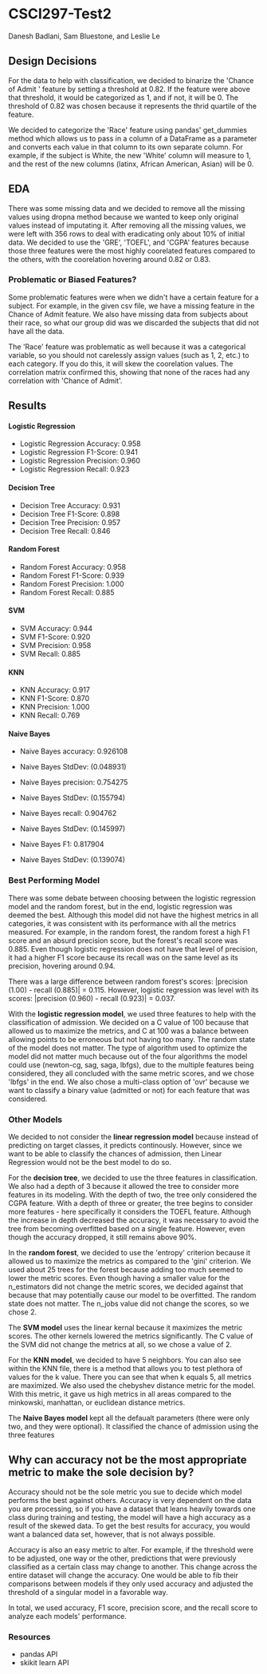 # CSCI297-Test2

Danesh Badlani, Sam Bluestone, and Leslie Le

## Design Decisions

For the data to help with classification, we decided to binarize the 'Chance of Admit ' feature by setting a threshold at 0.82. If the feature were above that threshold, it would be categorized as 1, and if not, it will be 0. The threshold of 0.82 was chosen because it represents the thrid quartile of the feature.

We decided to categorize the 'Race' feature using pandas' get_dummies method which allows us to pass in a column of a DataFrame as a parameter and converts each value in that column to its own separate column. For example, if the subject is White, the new 'White' column will measure to 1, and the rest of the new columns (latinx, African American, Asian) will be 0.

## EDA

There was some missing data and we decided to remove all the missing values using dropna method because we wanted to keep only original values instead of imputating it. After removing all the missing values, we were left with 356 rows to deal with eradicating only about 10% of initial data. We decided to use the 'GRE', 'TOEFL', and 'CGPA' features because those three features were the most highly coorelated features compared to the others, with the coorelation hovering around 0.82 or 0.83.

### Problematic or Biased Features?

Some problematic features were when we didn't have a certain feature for a subject. For example, in the given csv file, we have a missing feature in the Chance of Admit feature. We also have missing data from subjects about their race, so what our group did was we discarded the subjects that did not have all the data.

The 'Race' feature was problematic as well because it was a categorical variable, so you should not carelessly assign values (such as 1, 2, etc.) to each category. If you do this, it will skew the coorelation values. The correlation matrix confirmed this, showing that none of the races had any correlation with 'Chance of Admit'.

## Results

#### Logistic Regression

- Logistic Regression Accuracy: 0.958
- Logistic Regression F1-Score: 0.941
- Logistic Regression Precision: 0.960
- Logistic Regression Recall: 0.923

#### Decision Tree

- Decision Tree Accuracy: 0.931
- Decision Tree F1-Score: 0.898
- Decision Tree Precision: 0.957
- Decision Tree Recall: 0.846

#### Random Forest

- Random Forest Accuracy: 0.958
- Random Forest F1-Score: 0.939
- Random Forest Precision: 1.000
- Random Forest Recall: 0.885

#### SVM

- SVM Accuracy: 0.944
- SVM F1-Score: 0.920
- SVM Precision: 0.958
- SVM Recall: 0.885

#### KNN

- KNN Accuracy: 0.917
- KNN F1-Score: 0.870
- KNN Precision: 1.000
- KNN Recall: 0.769

#### Naive Bayes

- Naive Bayes accuracy: 0.926108
- Naive Bayes StdDev: (0.048931)

- Naive Bayes precision: 0.754275
- Naive Bayes StdDev: (0.155794)

- Naive Bayes recall: 0.904762
- Naive Bayes StdDev: (0.145997)

- Naive Bayes F1: 0.817904
- Naive Bayes StdDev: (0.139074)

### Best Performing Model

There was some debate between choosing between the logistic regression model and the random forest, but in the end, logistic regression was deemed the best. Although this model did not have the highest metrics in all categories, it was consistent with its performance with all the metrics measured. For example, in the random forest, the random forest a high F1 score and an absurd precision score, but the forest's recall score was 0.885. Even though logistic regression does not have that level of precision, it had a higher F1 score because its recall was on the same level as its precision, hovering around 0.94.

There was a large difference between random forest's scores: |precision (1.00) - recall (0.885)| = 0.115. However, logistic regression was level with its scores: |precision (0.960) - recall (0.923)| = 0.037.

With the **logistic regression model**, we used three features to help with the classification of admission. We decided on a C value of 100 because that allowed us to maximize the metrics, and C at 100 was a balance between allowing points to be erroneous but not having too many. The random state of the model does not matter. The type of algorithm used to optimize the model did not matter much because out of the four algorithms the model could use (newton-cg, sag, saga, lbfgs), due to the multiple features being considered, they all concluded with the same metric scores, and we chose 'lbfgs' in the end. We also chose a multi-class option of 'ovr' because we want to classify a binary value (admitted or not) for each feature that was considered.

### Other Models

We decided to not consider the **linear regression model** because instead of predicting on target classes, it predicts continously. However, since we want to be able to classify the chances of admission, then Linear Regression would not be the best model to do so.

For the **decision tree**, we decided to use the three features in classification. We also had a depth of 3 because it allowed the tree to consider more features in its modeling. With the depth of two, the tree only considered the CGPA feature. With a depth of three or greater, the tree begins to consider more features - here specifically it considers the TOEFL feature. Although the increase in depth decreased the accuracy, it was necessary to avoid the tree from becoming overfitted based on a single feature. However, even though the accuracy dropped, it still remains above 90%.

In the **random forest**, we decided to use the 'entropy' criterion because it allowed us to maximize the metrics as compared to the 'gini' criterion. We used about 25 trees for the forest because adding too much seemed to lower the metric scores. Even though having a smaller value for the n_estimators did not change the metric scores, we decided against that because that may potentially cause our model to be overfitted. The random state does not matter. The n_jobs value did not change the scores, so we chose 2.

The **SVM model** uses the linear kernal because it maximizes the metric scores. The other kernels lowered the metrics significantly. The C value of the SVM did not change the metrics at all, so we chose a value of 2.

For the **KNN model**, we decided to have 5 neighbors. You can also see within the KNN file, there is a method that allows you to test plethora of values for the k value. There you can see that when k equals 5, all metrics are maximized. We also used the chebyshev distance metric for the model. With this metric, it gave us high metrics in all areas compared to the minkowski, manhattan, or euclidean distance metrics.

The **Naive Bayes model** kept all the defaualt parameters (there were only two, and they were optional). It classified the chance of admission using the three features

## Why can accuracy not be the most appropriate metric to make the sole decision by?

Accuracy should not be the sole metric you sue to decide which model performs the best against others. Accuracy is very dependent on the data you are processing, so if you have a dataset that leans heavily towards one class during training and testing, the model will have a high accuracy as a result of the skewed data. To get the best results for accuracy, you would want a balanced data set, however, that is not always possible.

Accuracy is also an easy metric to alter. For example, if the threshold were to be adjusted, one way or the other, predictions that were previously classified as a certain class may change to another. This change across the entire dataset will change the accuracy. One would be able to fib their comparisons between models if they only used accuracy and adjusted the threshold of a singular model in a favorable way.

In total, we used accuracy, F1 score, precision score, and the recall score to analyze each models' performance.

### Resources

- pandas API
- skikit learn API
